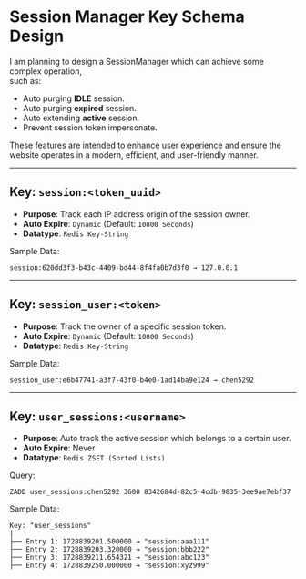 # Session Manager Key Schema Design

I am planning to design a SessionManager which can achieve some complex operation,  
such as:

- Auto purging **IDLE** session.
- Auto purging **expired** session.
- Auto extending **active** session.
- Prevent session token impersonate.

These features are intended to enhance user experience and ensure the website operates in a modern, efficient, and user-friendly manner.  

---

## Key: `session:<token_uuid>`

- **Purpose**: Track each IP address origin of the session owner.
- **Auto Expire**: `Dynamic` (Default: `10800 Seconds`)
- **Datatype**: `Redis Key-String`

Sample Data:  

```redis
session:620dd3f3-b43c-4409-bd44-8f4fa0b7d3f0 → 127.0.0.1
```

---

## Key: `session_user:<token>`

- **Purpose**: Track the owner of a specific session token.
- **Auto Expire**: `Dynamic` (Default: `10800 Seconds`)
- **Datatype**: `Redis Key-String`

Sample Data:  

```redis
session_user:e6b47741-a3f7-43f0-b4e0-1ad14ba9e124 → chen5292
```

---

## Key: `user_sessions:<username>`

- **Purpose**: Auto track the active session which belongs to a certain user.
- **Auto Expire**: Never
- **Datatype**: `Redis ZSET (Sorted Lists)`

Query:  

```redis
ZADD user_sessions:chen5292 3600 8342684d-82c5-4cdb-9835-3ee9ae7ebf37
```

Sample Data:  

```redis
Key: "user_sessions"
|
├── Entry 1: 1728839201.500000 → "session:aaa111"
├── Entry 2: 1728839203.320000 → "session:bbb222"
├── Entry 3: 1728839211.654321 → "session:abc123"
├── Entry 4: 1728839250.000000 → "session:xyz999"

```